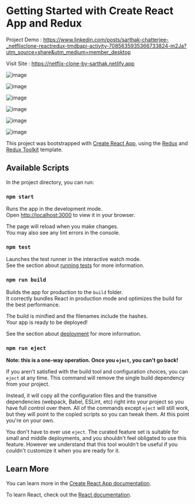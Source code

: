 # Getting Started with Create React App and Redux

Project Demo : https://www.linkedin.com/posts/sarthak-chatterjee-_netflixclone-reactredux-tmdbapi-activity-7085635935366733824-m2Ja?utm_source=share&utm_medium=member_desktop

Visit Site : https://netflix-clone-by-sarthak.netlify.app

![image](https://github.com/sarthakc20/Netflix-Clone/assets/105372144/356c01f6-fe61-4c3b-b2f3-398219cf418f)

![image](https://github.com/sarthakc20/Netflix-Clone/assets/105372144/fed5a0c1-907f-47e1-9390-dab654d10fb1)

![image](https://github.com/sarthakc20/Netflix-Clone/assets/105372144/4f2ba671-0d48-4095-b6e3-8e288df30946)

![image](https://github.com/sarthakc20/Netflix-Clone/assets/105372144/d9e1c334-c0d6-4bfb-a00b-f8104b9e856b)

![image](https://github.com/sarthakc20/Netflix-Clone/assets/105372144/2654bd68-fb33-4577-b5fd-b15a582e980a)

![image](https://github.com/sarthakc20/Netflix-Clone/assets/105372144/529b894f-8c94-404e-abf7-730f9e0e12b6)


This project was bootstrapped with [Create React App](https://github.com/facebook/create-react-app), using the [Redux](https://redux.js.org/) and [Redux Toolkit](https://redux-toolkit.js.org/) template.

## Available Scripts

In the project directory, you can run:

### `npm start`

Runs the app in the development mode.\
Open [http://localhost:3000](http://localhost:3000) to view it in your browser.

The page will reload when you make changes.\
You may also see any lint errors in the console.

### `npm test`

Launches the test runner in the interactive watch mode.\
See the section about [running tests](https://facebook.github.io/create-react-app/docs/running-tests) for more information.

### `npm run build`

Builds the app for production to the `build` folder.\
It correctly bundles React in production mode and optimizes the build for the best performance.

The build is minified and the filenames include the hashes.\
Your app is ready to be deployed!

See the section about [deployment](https://facebook.github.io/create-react-app/docs/deployment) for more information.

### `npm run eject`

**Note: this is a one-way operation. Once you `eject`, you can't go back!**

If you aren't satisfied with the build tool and configuration choices, you can `eject` at any time. This command will remove the single build dependency from your project.

Instead, it will copy all the configuration files and the transitive dependencies (webpack, Babel, ESLint, etc) right into your project so you have full control over them. All of the commands except `eject` will still work, but they will point to the copied scripts so you can tweak them. At this point you're on your own.

You don't have to ever use `eject`. The curated feature set is suitable for small and middle deployments, and you shouldn't feel obligated to use this feature. However we understand that this tool wouldn't be useful if you couldn't customize it when you are ready for it.

## Learn More

You can learn more in the [Create React App documentation](https://facebook.github.io/create-react-app/docs/getting-started).

To learn React, check out the [React documentation](https://reactjs.org/).
